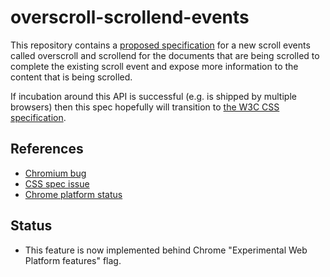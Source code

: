 # overscroll-scrollend-events
This repository contains a [proposed specification](https://navidz.github.io/overscroll-scrollend-events/) for a new scroll events called overscroll and scrollend for the documents that are being scrolled to complete the existing scroll event and expose more information to the content that is being scrolled.

If incubation around this API is successful (e.g. is shipped by multiple browsers) then this spec hopefully will transition to [the W3C CSS specification](https://github.com/w3c/csswg-drafts/issues/3801).

## References
* [Chromium bug](https://bugs.chromium.org/p/chromium/issues/detail?id=907601)
* [CSS spec issue](https://github.com/w3c/csswg-drafts/issues/3801)
* [Chrome platform status](https://www.chromestatus.com/feature/5650553247891456)

## Status
* This feature is now implemented behind Chrome "Experimental Web Platform features" flag.
